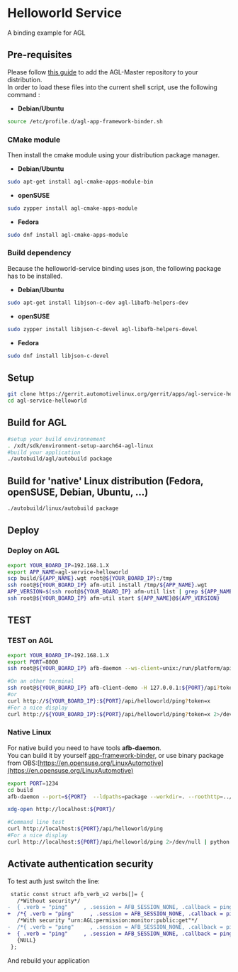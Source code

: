 # Helloworld Service

A binding example for AGL

## Pre-requisites

Please follow [this guide](https://docs.automotivelinux.org/en/master/#3_Developer_Guides/2_Application_Framework_Binder/2_How_to_write_a_binding/)
to add the AGL-Master repository to your distribution.\
In order to load these files into the current shell script, use the following command :

* **Debian/Ubuntu**

```bash
source /etc/profile.d/agl-app-framework-binder.sh
```

### CMake module

Then install the cmake module using your distribution package manager.

* **Debian/Ubuntu**

```bash
sudo apt-get install agl-cmake-apps-module-bin
```

* **openSUSE**

```bash
sudo zypper install agl-cmake-apps-module
```

* **Fedora**

```bash
sudo dnf install agl-cmake-apps-module
```

### Build dependency

Because the helloworld-service binding uses json, the following package has to be installed.

* **Debian/Ubuntu**

```bash
sudo apt-get install libjson-c-dev agl-libafb-helpers-dev
```

* **openSUSE**

```bash
sudo zypper install libjson-c-devel agl-libafb-helpers-devel
```

* **Fedora**

```bash
sudo dnf install libjson-c-devel
```

## Setup

```bash
git clone https://gerrit.automotivelinux.org/gerrit/apps/agl-service-helloworld
cd agl-service-helloworld
```

## Build  for AGL

```bash
#setup your build environnement
. /xdt/sdk/environment-setup-aarch64-agl-linux
#build your application
./autobuild/agl/autobuild package
```

## Build for 'native' Linux distribution (Fedora, openSUSE, Debian, Ubuntu, ...)

```bash
./autobuild/linux/autobuild package
```

## Deploy

### Deploy on AGL

```bash
export YOUR_BOARD_IP=192.168.1.X
export APP_NAME=agl-service-helloworld
scp build/${APP_NAME}.wgt root@${YOUR_BOARD_IP}:/tmp
ssh root@${YOUR_BOARD_IP} afm-util install /tmp/${APP_NAME}.wgt
APP_VERSION=$(ssh root@${YOUR_BOARD_IP} afm-util list | grep ${APP_NAME}@ | cut -d"\"" -f4| cut -d"@" -f2)
ssh root@${YOUR_BOARD_IP} afm-util start ${APP_NAME}@${APP_VERSION}
```

## TEST

### TEST on AGL

```bash
export YOUR_BOARD_IP=192.168.1.X
export PORT=8000
ssh root@${YOUR_BOARD_IP} afb-daemon --ws-client=unix:/run/platform/apis/ws/helloworld --port=${PORT} --token='x' -v

#On an other terminal
ssh root@${YOUR_BOARD_IP} afb-client-demo -H 127.0.0.1:${PORT}/api?token=x helloworld ping true
#or
curl http://${YOUR_BOARD_IP}:${PORT}/api/helloworld/ping?token=x
#For a nice display
curl http://${YOUR_BOARD_IP}:${PORT}/api/helloworld/ping?token=x 2>/dev/null | python -m json.tool
```

### Native Linux

For native build you need to have tools **afb-daemon**.  
You can build it by yourself [app-framework-binder][app-framework-binder], or use binary package from OBS:[https://en.opensuse.org/LinuxAutomotive](https://en.opensuse.org/LinuxAutomotive)

```bash
export PORT=1234
cd build
afb-daemon --port=${PORT}  --ldpaths=package --workdir=. --roothttp=../htdocs --token= --verbose

xdg-open http://localhost:${PORT}/

#Command line test
curl http://localhost:${PORT}/api/helloworld/ping
#For a nice display
curl http://localhost:${PORT}/api/helloworld/ping 2>/dev/null | python -m json.tool
```

## Activate authentication security

To test auth just switch the line:

```diff
 static const struct afb_verb_v2 verbs[]= {
   /*Without security*/
-  { .verb = "ping"     , .session = AFB_SESSION_NONE, .callback = pingSample  , .auth = NULL},
+  /*{ .verb = "ping"     , .session = AFB_SESSION_NONE, .callback = pingSample  , .auth = NULL},*/
   /*With security "urn:AGL:permission:monitor:public:get"*/
-  /*{ .verb = "ping"     , .session = AFB_SESSION_NONE, .callback = pingSample  , .auth = &_afb_auths_v2_monitor[1]},*/
+  { .verb = "ping"     , .session = AFB_SESSION_NONE, .callback = pingSample  , .auth = &_afb_auths_v2_monitor[1]},
   {NULL}
 };
```

And rebuild your application

[app-framework-binder]:https://gerrit.automotivelinux.org/gerrit/#/admin/projects/src/app-framework-binder
